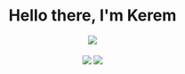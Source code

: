 <h1 align="center">Hello there, I'm Kerem</h1>

<div align="center">
    <img src="https://komarev.com/ghpvc/?username=keremallet&color=000000">
</div>

<div align="center" style="margin-top: 20px;"> 
    <a href="https://dsc.gg/lycos" alt="Discord Server"><img src="https://shields.io/badge/Discord-black?style=for-the-badge&logo=discord"></a>
    <a href="https://instagram.com/keremallet" alt="Instagram"><img src="https://shields.io/badge/Instagram-black?style=for-the-badge&logo=instagram"></a>
</div>
